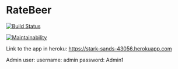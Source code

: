 # RateBeer

[![Build Status](https://travis-ci.org/mnoora/RateBeer.svg?branch=master)](https://travis-ci.org/mnoora/RateBeer)

[![Maintainability](https://api.codeclimate.com/v1/badges/bcf53e55861110f27396/maintainability)](https://codeclimate.com/github/mnoora/RateBeer/maintainability)

Link to the app in heroku: 
https://stark-sands-43056.herokuapp.com

Admin user:
username: admin
password: Admin1
